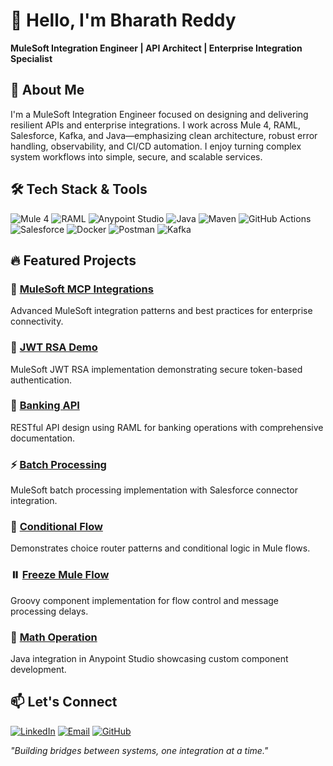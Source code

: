 # 👋 Hello, I'm Bharath Reddy

**MuleSoft Integration Engineer | API Architect | Enterprise Integration Specialist**

## 🚀 About Me

I'm a MuleSoft Integration Engineer focused on designing and delivering resilient APIs and enterprise integrations. I work across Mule 4, RAML, Salesforce, Kafka, and Java—emphasizing clean architecture, robust error handling, observability, and CI/CD automation. I enjoy turning complex system workflows into simple, secure, and scalable services.

## 🛠️ Tech Stack & Tools

![Mule 4](https://img.shields.io/badge/Mule%204-0078D4?style=for-the-badge&logo=mulesoft&logoColor=white) ![RAML](https://img.shields.io/badge/RAML-00A9CE?style=for-the-badge&logo=raml&logoColor=white) ![Anypoint Studio](https://img.shields.io/badge/Anypoint%20Studio-FF6C37?style=for-the-badge&logo=mulesoft&logoColor=white) ![Java](https://img.shields.io/badge/Java-ED8B00?style=for-the-badge&logo=java&logoColor=white) ![Maven](https://img.shields.io/badge/Maven-C71A36?style=for-the-badge&logo=apache-maven&logoColor=white) ![GitHub Actions](https://img.shields.io/badge/GitHub%20Actions-2088FF?style=for-the-badge&logo=github-actions&logoColor=white) ![Salesforce](https://img.shields.io/badge/Salesforce-00A1E0?style=for-the-badge&logo=salesforce&logoColor=white) ![Docker](https://img.shields.io/badge/Docker-2496ED?style=for-the-badge&logo=docker&logoColor=white) ![Postman](https://img.shields.io/badge/Postman-FF6C37?style=for-the-badge&logo=postman&logoColor=white) ![Kafka](https://img.shields.io/badge/Apache%20Kafka-231F20?style=for-the-badge&logo=apache-kafka&logoColor=white)

## 🔥 Featured Projects

### 🔗 [MuleSoft MCP Integrations](https://github.com/B-Bharath/mulesoft-mcp-integrations)
Advanced MuleSoft integration patterns and best practices for enterprise connectivity.

### 🔐 [JWT RSA Demo](https://github.com/B-Bharath/jwt-rsa-demo)
MuleSoft JWT RSA implementation demonstrating secure token-based authentication.

### 🏦 [Banking API](https://github.com/B-Bharath/Banking-API)
RESTful API design using RAML for banking operations with comprehensive documentation.

### ⚡ [Batch Processing](https://github.com/B-Bharath/Batch-Processing)
MuleSoft batch processing implementation with Salesforce connector integration.

### 🔀 [Conditional Flow](https://github.com/B-Bharath/Conditional-flow)
Demonstrates choice router patterns and conditional logic in Mule flows.

### ⏸️ [Freeze Mule Flow](https://github.com/B-Bharath/Freeze-mule-flow)
Groovy component implementation for flow control and message processing delays.

### 🧮 [Math Operation](https://github.com/B-Bharath/Math-Operation)
Java integration in Anypoint Studio showcasing custom component development.

## 📫 Let's Connect

[![LinkedIn](https://img.shields.io/badge/LinkedIn-0077B5?style=for-the-badge&logo=linkedin&logoColor=white)](https://www.linkedin.com/in/bharath-mulesoft/) [![Email](https://img.shields.io/badge/Email-D14836?style=for-the-badge&logo=gmail&logoColor=white)](mailto:bharath@example.com) [![GitHub](https://img.shields.io/badge/GitHub-100000?style=for-the-badge&logo=github&logoColor=white)](https://github.com/B-Bharath)

*"Building bridges between systems, one integration at a time."*
